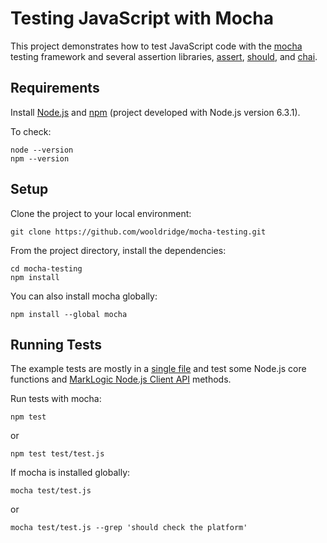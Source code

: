 # Testing JavaScript with Mocha

This project demonstrates how to test JavaScript code with the [mocha](https://mochajs.org/) testing framework and several assertion libraries, [assert](https://nodejs.org/api/assert.html), [should](https://shouldjs.github.io/), and [chai](http://chaijs.com/).

## Requirements

Install [Node.js](https://nodejs.org/) and [npm](https://www.npmjs.com/) (project developed with Node.js version 6.3.1).

To check:
```
node --version
npm --version
```
## Setup

Clone the project to your local environment:

`git clone https://github.com/wooldridge/mocha-testing.git`

From the project directory, install the dependencies:
```
cd mocha-testing
npm install
```
You can also install mocha globally:

`npm install --global mocha`

## Running Tests

The example tests are mostly in a [single file](https://github.com/wooldridge/mocha-testing/blob/master/test/test.js) and test some Node.js core functions and [MarkLogic Node.js Client API](https://github.com/marklogic/node-client-api) methods.

Run tests with mocha:

`npm test`

or

`npm test test/test.js`

If mocha is installed globally:

`mocha test/test.js`

or

`mocha test/test.js --grep 'should check the platform'`
